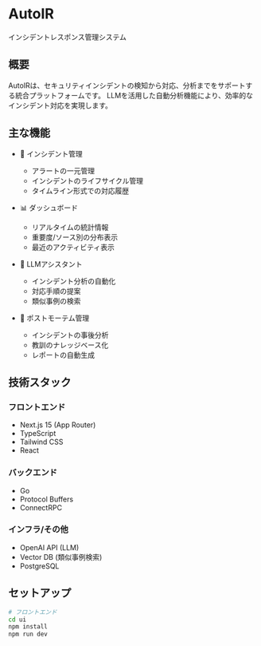 # AutoIR

インシデントレスポンス管理システム

## 概要

AutoIRは、セキュリティインシデントの検知から対応、分析までをサポートする統合プラットフォームです。
LLMを活用した自動分析機能により、効率的なインシデント対応を実現します。

## 主な機能

- 🚨 インシデント管理
  - アラートの一元管理
  - インシデントのライフサイクル管理
  - タイムライン形式での対応履歴

- 📊 ダッシュボード
  - リアルタイムの統計情報
  - 重要度/ソース別の分布表示
  - 最近のアクティビティ表示

- 🤖 LLMアシスタント
  - インシデント分析の自動化
  - 対応手順の提案
  - 類似事例の検索

- 📝 ポストモーテム管理
  - インシデントの事後分析
  - 教訓のナレッジベース化
  - レポートの自動生成

## 技術スタック

### フロントエンド
- Next.js 15 (App Router)
- TypeScript
- Tailwind CSS
- React

### バックエンド
- Go
- Protocol Buffers
- ConnectRPC

### インフラ/その他
- OpenAI API (LLM)
- Vector DB (類似事例検索)
- PostgreSQL

## セットアップ

```bash
# フロントエンド
cd ui
npm install
npm run dev
```
